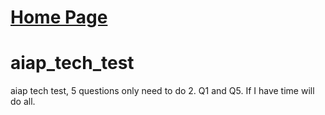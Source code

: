# [Home Page](https://noelcodes.github.io/)

# aiap_tech_test
aiap tech test, 5 questions only need to do 2. Q1 and Q5. If I have time will do all.
